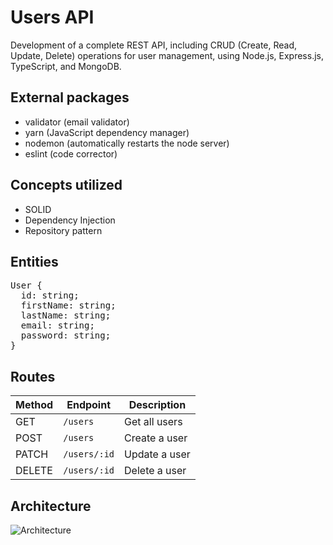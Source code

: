 # Users API 

Development of a complete REST API, including CRUD (Create, Read, Update, Delete) operations for user management, using Node.js, Express.js, TypeScript, and MongoDB.

## External packages

- validator (email validator)
- yarn (JavaScript dependency manager)
- nodemon (automatically restarts the node server)
- eslint (code corrector)

## Concepts utilized

- SOLID
- Dependency Injection
- Repository pattern

## Entities 

<pre>
User {
  id: string;
  firstName: string;
  lastName: string;
  email: string;
  password: string;
}</pre>

## Routes 

| Method | Endpoint                   | Description                      |
|--------|----------------------------|----------------------------------|
| GET    | `/users`                   | Get all users                    |
| POST   | `/users`                   | Create a user                    |
| PATCH  | `/users/:id`               | Update a user                    |
| DELETE | `/users/:id`               | Delete a user                    | 


## Architecture

![Architecture](https://imgur.com/k5mXFoZ.png)










